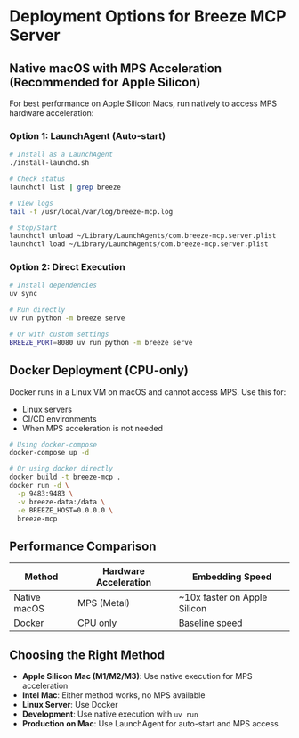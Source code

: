 # Deployment Options for Breeze MCP Server

## Native macOS with MPS Acceleration (Recommended for Apple Silicon)

For best performance on Apple Silicon Macs, run natively to access MPS hardware acceleration:

### Option 1: LaunchAgent (Auto-start)
```bash
# Install as a LaunchAgent
./install-launchd.sh

# Check status
launchctl list | grep breeze

# View logs
tail -f /usr/local/var/log/breeze-mcp.log

# Stop/Start
launchctl unload ~/Library/LaunchAgents/com.breeze-mcp.server.plist
launchctl load ~/Library/LaunchAgents/com.breeze-mcp.server.plist
```

### Option 2: Direct Execution
```bash
# Install dependencies
uv sync

# Run directly
uv run python -m breeze serve

# Or with custom settings
BREEZE_PORT=8080 uv run python -m breeze serve
```

## Docker Deployment (CPU-only)

Docker runs in a Linux VM on macOS and cannot access MPS. Use this for:
- Linux servers
- CI/CD environments
- When MPS acceleration is not needed

```bash
# Using docker-compose
docker-compose up -d

# Or using docker directly
docker build -t breeze-mcp .
docker run -d \
  -p 9483:9483 \
  -v breeze-data:/data \
  -e BREEZE_HOST=0.0.0.0 \
  breeze-mcp
```

## Performance Comparison

| Method | Hardware Acceleration | Embedding Speed |
|--------|----------------------|----------------|
| Native macOS | MPS (Metal) | ~10x faster on Apple Silicon |
| Docker | CPU only | Baseline speed |

## Choosing the Right Method

- **Apple Silicon Mac (M1/M2/M3)**: Use native execution for MPS acceleration
- **Intel Mac**: Either method works, no MPS available
- **Linux Server**: Use Docker
- **Development**: Use native execution with `uv run`
- **Production on Mac**: Use LaunchAgent for auto-start and MPS access